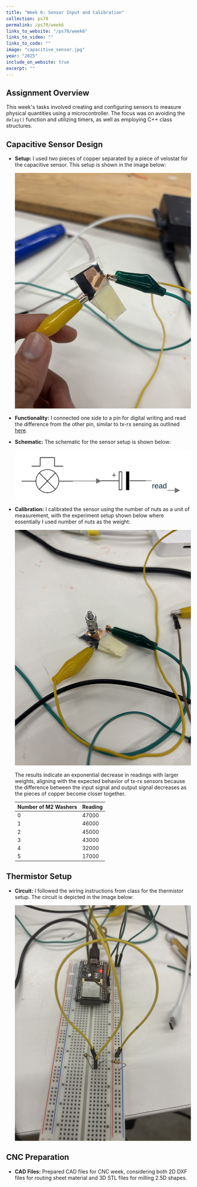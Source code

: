 ```yaml
---
title: "Week 6: Sensor Input and Calibration"
collection: ps70
permalink: /ps70/week6
links_to_website: "/ps70/week6"
links_to_video: ""
links_to_code: ""
image: "capacitive_sensor.jpg"
year: "2025"
include_on_website: true
excerpt: ""
---
```


## Assignment Overview

This week's tasks involved creating and configuring sensors to measure physical quantities using a microcontroller. The focus was on avoiding the `delay()` function and utilizing timers, as well as employing C++ class structures.

## Capacitive Sensor Design

- **Setup:** I used two pieces of copper separated by a piece of velostat for the capacitive sensor. This setup is shown in the image below:

  ![Capacitive Sensor Setup](/images/publications/capacitive_sensor.jpg)

- **Functionality:** I connected one side to a pin for digital writing and read the difference from the other pin, similar to tx-rx sensing as outlined [here](https://nathanmelenbrink.github.io/lab/input/capacitance/txrx.html).

- **Schematic:** The schematic for the sensor setup is shown below:

  ![Sensor Schematic](/images/publications/simple_sensor_schematic.jpg)

- **Calibration:** I calibrated the sensor using the number of nuts as a unit of measurement, with the experiment setup shown below where essentially I used number of nuts as the weight:

  ![Calibration Setup](/images/publications/IMG_1083.jpg)

  The results indicate an exponential decrease in readings with larger weights, aligning with the expected behavior of tx-rx sensors because the difference between the input signal and output signal decreases as the pieces of copper become closer together.

  | Number of M2 Washers | Reading |
  |----------------------|---------|
  | 0                    | 47000   |
  | 1                    | 46000   |
  | 2                    | 45000   |
  | 3                    | 43000   |
  | 4                    | 32000   |
  | 5                    | 17000   |

## Thermistor Setup

- **Circuit:** I followed the wiring instructions from class for the thermistor setup. The circuit is depicted in the image below:

  ![Thermistor Circuit](/images/publications/thermistor_circuit.jpg)

## CNC Preparation

- **CAD Files:** Prepared CAD files for CNC week, considering both 2D DXF files for routing sheet material and 3D STL files for milling 2.5D shapes.
